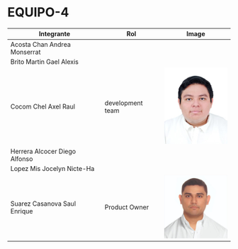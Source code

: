 # EQUIPO-4

| Integrante                    | Rol           | Image                                               |
| ----------------------------- | ------------- | --------------------------------------------------- |
| Acosta Chan Andrea Monserrat  |               |                                                     |
| Brito Martin Gael Alexis      |               |                                                     |
| Cocom Chel Axel Raul          | development team          |   <img src="images/axel.jpeg" alt="Foto" width="150">                                                  |
| Herrera Alcocer Diego Alfonso |               |                                                     |
| Lopez Mis Jocelyn Nicte-Ha    |         |                                             |
| Suarez Casanova Saul Enrique  | Product Owner | <img src="images/saul.jpeg" alt="Foto" width="150"> |
